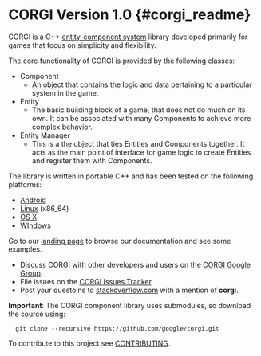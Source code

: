 CORGI Version 1.0    {#corgi_readme}
=================

CORGI is a C++ [entity-component system][] library developed primarily for
games that focus on simplicity and flexibility.

The core functionality of CORGI is provided by the following classes:
   * Component
      - An object that contains the logic and data pertaining to a particular
        system in the game.
   * Entity
      - The basic building block of a game, that does not do much on its own. It
        can be associated with many Components to achieve more complex behavior.
   * Entity Manager
      - This is a the object that ties Entities and Components together. It acts
        as the main point of interface for game logic to create Entities and
        register them with Components.

The library is written in portable C++ and has been tested on the following
platforms:

   * [Android][]
   * [Linux][] (x86_64)
   * [OS X][]
   * [WIndows][]

Go to our [landing page][] to browse our documentation and see some examples.

   * Discuss CORGI with other developers and users on the
     [CORGI Google Group][].
   * File issues on the [CORGI Issues Tracker][].
   * Post your questoins to [stackoverflow.com][] with a mention of **corgi**.

**Important**: The CORGI component library uses submodules, so download the
source using:

~~~{.sh}
  git clone --recursive https://github.com/google/corgi.git
~~~

To contribute to this project see [CONTRIBUTING][].

<br>

   [Android]: http://www.android.com
   [CONTRIBUTING]: http://github.com/google/corgi/blob/master/CONTRIBUTING
   [CORGI Google Group]: https://groups.google.com/forum/#!forum/corgi-lib
   [CORGI Issues Tracker]: http://github.com/google/corgi/issues
   [entity-component system]: https://en.wikipedia.org/wiki/Entity_component_system
   [landing page]: http://google.github.io/corgi
   [Linux]: http://en.m.wikipedia.org/wiki/Linux
   [OS X]: http://www.apple.com/osx/
   [stackoverflow.com]: http://www.stackoverflow.com
   [Windows]: http://windows.microsoft.com/
